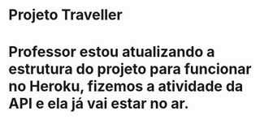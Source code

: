 # Projeto Traveller

# Professor estou atualizando a estrutura do projeto para funcionar no Heroku, fizemos a atividade da API e ela já vai estar no ar.